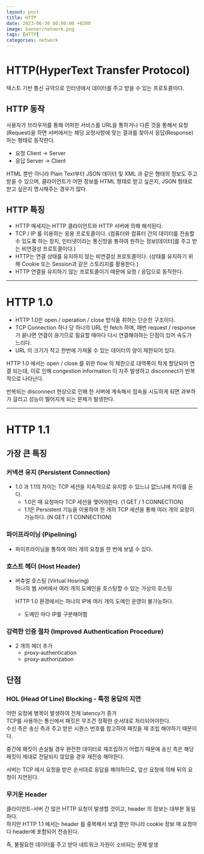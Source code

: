 ```yaml
---
layout: post
title: HTTP
date: 2023-06-30 00:00:00 +0200
image: banner/network.png
tags: [HTTP]
categories: network
---
```



# HTTP(HyperText Transfer Protocol)
텍스트 기반 통신 규약으로 인터넷에서 데이터를 주고 받을 수 있는 프로토콜이다.

## HTTP 동작

사용자가 브라우저를 통해 어떠한 서비스를 URL을 통하거나 다른 것을 통해서 요청(Request)을 하면 서버에서는 해당 요청사항에 맞는 결과를 찾아서 응답(Response)하는 형태로 동작한다.
  
- 요청 Client -> Server
- 응답 Server -> Client

HTML 뿐만 아니라 Plain Text부터 JSON 데이터 및 XML 과 같은 형태의 정보도 주고 받을 수 있으며, 클라이언트가 어떤 정보를 HTML 형태로 받고 싶은지, JSON 형태로 받고 싶은지 명시해주는 경우가 많다.

## HTTP 특징

- HTTP 메세지는 HTTP 클라이언트와 HTTP 서버에 의해 해석된다.
- TCP / IP 를 이용하는 응용 프로토콜이다.
  (컴퓨터와 컴퓨터 간의 데이터를 전송할 수 있도록 하는 장치, 인터넷이라는 통신망을 통하여 원하는 정보[데이터]를 주고 받는 비연결성 프로토콜이다.)
- HTTP는 연결 상태를 유지하지 않는 비연결성 프로토콜이다.
  (상태를 유지하기 위해 Cookie 또는 Session과 같은 스토리지를 활용한다.)
- HTTP 연결을 유지하기 않는 프로토콜이기 때문에 요청 / 응답으로 동작한다.


---

# HTTP 1.0

- HTTP 1.0은 open / operation / close 방식을 취하는 단순한 구조이다.
- TCP Connection 하나 당 하나의 URL 만 fetch 하며, 매번 request / response 가 끝나면 연결이 끊기므로 필요할 때마다 다시 연결해야하는 단점이 있어 속도가 느리다.
- URL 의 크기가 작고 한번에 가져올 수 있는 데이터의 양이 제한되어 있다.

HTTP 1.0 에서는 open / close 를 위한 flow 의 제한으로 대역폭이 적게 할당되어 연결 되는데, 이로 인해 congestion information 이 자주 발생하고 disconnect가 반복적으로 나타난다.


반복되는 disconnect 현상으로 인해 한 서버에 계속해서 접속을 시도하게 되면 과부하가 걸리고 성능이 떨어지게 되는 문제가 발생한다.

---

# HTTP 1.1

## 가장 큰 특징

### 커넥션 유지 (Persistent Connection)

- 1.0 과 1.1의 차이는 TCP 세션을 지속적으로 유지할 수 있느냐 없느냐에 차이를 둔다.
  - 1.0은 매 요청마다 TCP 세션을 맺어야한다. (1 GET / 1 CONNECTION)
  - 1.1은 Persistent 기능을 이용하여 한 개의 TCP 세션을 통해 여러 개의 요청이 가능하다. (N GET / 1 CONNECTION)
### 파이프라이닝 (Pipelining)
  - 파이프라이닝을 통하여 여러 개의 요청을 한 번에 보낼 수 있다.

### 호스트 헤더 (Host Header)
  - 버츄얼 호스팅 (Virtual Hosring)   
    하나의 웹 서버에서 여러 개의 도메인을 호스팅할 수 있는 가상의 호스팅    
    
    HTTP 1.0 환경에서는 하나의 IP에 여러 개의 도메인 운영이 불가능하다.
      - 도메인 마다 IP를 구분해야함
### 강력한 인증 절차 (Improved Authentication Procedure)
  - 2 개의 헤더 추가
    - proxy-authentication
    - proxy-authorization

## 단점

### HOL (Head Of Line) Blocking - 특정 응답의 지연
어떤 요청에 병목이 발생하여 전체 latency가 증가   
TCP를 사용하는 통신에서 패킷은 무조건 정확한 순서대로 처리되어야한다.   
수신 측은 송신 측과 주고 받은 시퀀스 번호를 참고하여 패킷을 재 조립 해야하기 때문이다.    

중간에 패킷이 손실될 경우 완전한 데이터로 재조립하기 어렵기 때문에 송신 측은 해당 패킷이 제대로 전달되지 않았을 경우 재전송 해야한다.   

서버는 TCP 에서 요청을 받은 순서대로 응답을 해야하므로, 앞선 요청에 의해 뒤의 요청이 지연된다.    

### 무거운 Header

클라이언트-서버 간 많은 HTTP 요청이 발생할 것이고, header 의 정보는 대부분 동일하다.    
하지만 HTTP 1.1 에서는 header 를 중복해서 보낼 뿐만 아니라 cookie 정보 매 요청마다 header에 포함되어 전송된다.    

즉, 불필요한 데이터를 주고 받아 네트워크 자원이 소비되는 문제 발생